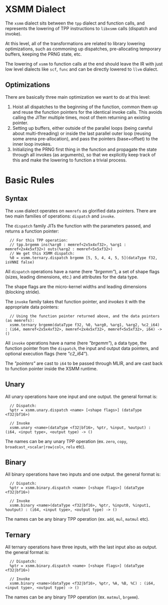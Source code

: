 # XSMM Dialect

The `xsmm` dialect sits between the `tpp` dialect and function calls, and represents the lowering of TPP instructions to `libxsmm` calls (dispatch and invoke).

At this level, all of the transformations are related to library lowering optimizations, such as commoning up dispatches, pre-allocating temporary buffers, keeping the PRNG state, etc.

The lowering of `xsmm` to function calls at the end should leave the IR with just low level dialects like `scf`, `func` and can be directly lowered to `llvm` dialect.

## Optimizations

There are basically three main optimization we want to do at this level:

1. Hoist all dispatches to the beginning of the function, common them up and reuse the function pointers for the identical invoke calls. This avoids calling the JITter multiple times, most of them returning an existing pointer.
2. Setting up buffers, either outside of the parallel loops (being careful about multi-threading) or inside the last parallel outer loop (reusing some arena pre-allocation), and pass the pointers (base+offset) to the inner loop invokes.
3. Initializing the PRNG first thing in the function and propagate the state through all invokes (as arguments), so that we explicitly keep track of this and make the lowering to function a trivial process.

# Basic Rules

## Syntax

The `xsmm` dialect operates on `memrefs` as glorified data pointers.
There are two main families of operations: `dispatch` and `invoke`.

The `dispatch` family JITs the function with the parameters passed, and returns a function pointer:
```mlir
  // For this TPP operation:
  // tpp.brgemm ins(%arg0 : memref<2x5x4xf32>, %arg1 : memref<2x4x5xf32>) outs(%arg2 : memref<5x5xf32>)
  // We get this XSMM dispatch:
  %0 = xsmm.ternary.dispatch brgemm [5, 5, 4, 4, 5, 5](dataType f32, isVNNI false)
```

All `dispatch` operations have a name (here _"brgemm"_), a set of shape flags (sizes, leading dimensions, etc.) and attributes for the data type.

The shape flags are the micro-kernel widths and leading dimensions (blocking stride).

The `invoke` family takes that function pointer, and _invokes_ it with the appropriate data pointers:
```mlir
  // Using the function pointer returned above, and the data pointers (as memrefs):
  xsmm.ternary brgemm(dataType f32, %0, %arg0, %arg1, %arg2, %c2_i64) : (i64, memref<2x5x4xf32>, memref<2x4x5xf32>, memref<5x5xf32>, i64) -> ()
```

All `invoke` operations have a name (here _"brgemm"_), a data type, the function pointer from the `dispatch`, the input and output data pointers, and optional execution flags (here _"c2_i64"_).

The _"pointers"_ are cast to `i64` to be passed through MLIR, and are cast back to function pointer inside the XSMM runtime.

## Unary

All unary operations have one input and one output.
the general format is:
```mlir
  // Dispatch:
  %ptr = xsmm.unary.dispatch <name> [<shape flags>] (dataType <f32|bf16>)

  // Invoke
  xsmm.unary <name>(dataType <f32|bf16>, %ptr, %input, %output) : (i64, <input type>, <output type) -> ()
```

The names can be any unary TPP operation (ex. `zero`, `copy`, `broadcast_<scalar|row|col>`, `relu` etc).

## Binary

All binary operations have two inputs and one output.
the general format is:
```mlir
  // Dispatch:
  %ptr = xsmm.binary.dispatch <name> [<shape flags>] (dataType <f32|bf16>)

  // Invoke
  xsmm.binary <name>(dataType <f32|bf16>, %ptr, %input0, %input1, %output) : (i64, <input type>, <output type) -> ()
```

The names can be any binary TPP operation (ex. `add`, `mul`, `matmul` etc).

## Ternary

All ternary operations have three inputs, with the last input also as output.
the general format is:
```mlir
  // Dispatch:
  %ptr = xsmm.binary.dispatch <name> [<shape flags>] (dataType <f32|bf16>)

  // Invoke
  xsmm.binary <name>(dataType <f32|bf16>, %ptr, %A, %B, %C) : (i64, <input type>, <output type) -> ()
```

The names can be any binary TPP operation (ex. `matmul`, `brgemm`).
